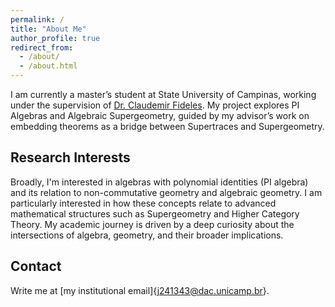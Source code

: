 ```yaml
---
permalink: /
title: "About Me"
author_profile: true
redirect_from: 
  - /about/
  - /about.html
---
```


I am currently a master’s student at State University of Campinas, working under the supervision of [Dr. Claudemir Fideles](https://sites.google.com/unicamp.br/fideles/). My project explores PI Algebras and Algebraic Supergeometry, guided by my advisor’s work on embedding theorems as a bridge between Supertraces and Supergeometry. 

Research Interests
------
Broadly, I'm interested in algebras with polynomial identities (PI algebra) and its relation to non-commutative geometry and algebraic geometry. I am particularly interested in how these concepts relate to advanced mathematical structures such as Supergeometry and Higher Category Theory. My academic journey is driven by a deep curiosity about the intersections of algebra, geometry, and their broader implications.

Contact
------
Write me at [my institutional email]{j241343@dac.unicamp.br}. 
